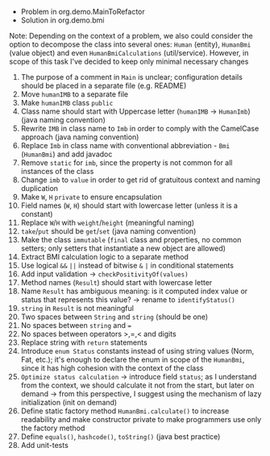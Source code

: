 * Problem in org.demo.MainToRefactor
* Solution in org.demo.bmi


Note: Depending on the context of a problem, we also could consider the option to decompose the class into several ones:
`Human` (entity), `HumanBmi` (value object) and even `HumanBmiCalculations` (util/service). 
However, in scope of this task I've decided to keep only minimal necessary changes


1. The purpose of a comment in `Main` is unclear; configuration details should be placed in a separate file (e.g. README)
2. Move `humanIMB` to a separate file
3. Make `humanIMB` class `public`
4. Class name should start with Uppercase letter (`humanIMB` -> `HumanImb`) (java naming convention)
5. Rewrite `IMB` in class name to `Imb` in order to comply with the CamelCase approach (java naming convention)
6. Replace `Imb` in class name with conventional abbreviation - `Bmi` (`HumanBmi`) and add javadoc
7. Remove `static` for `imb`, since the property is not common for all instances of the class
8. Change `imb` to `value` in order to get rid of gratuitous context and naming duplication
9. Make `W`, `H` `private` to ensure encapsulation 
10. Field names (`W`, `H`) should start with lowercase letter (unless it is a constant)
11. Replace `W`/`H` with `weight`/`height` (meaningful naming)
12. `take`/`put` should be `get`/`set` (java naming convention)
13. Make the class `immutable` (`final` class and properties, no common setters; only setters that instantiate a new object are allowed)
14. Extract BMI calculation logic to a separate method
15. Use logical `&&` `||` instead of bitwise `&` `|` in conditional statements
16. Add input validation -> `checkPositivityOf(values)`
17. Method names (`Result`) should start with lowercase letter
18. Name `Result` has ambiguous meaning: is it computed index value or status that represents this value? 
-> rename to `identifyStatus()`
19. `string` in `Result` is not meaningful
20. Two spaces between `String` and `string` (should be one)
21. No spaces between `string` and `=`
22. No spaces between operators >,=,< and digits
23. Replace string with `return` statements
24. Introduce `enum Status` constants instead of using string values (Norm, Fat, etc.);
it's enough to declare the enum in scope of the `HumanBmi`, since it has high cohesion with the context of the class
25. `Optimize status calculation` -> 
introduce field `status`; 
as I understand from the context, we should calculate it not from the start, but later on demand
   -> from this perspective, I suggest using the mechanism of lazy initialization (init on demand)
26. Define static factory method `HumanBmi.calculate()` to increase readability and make constructor private to make programmers use only the factory method
27. Define `equals()`, `hashcode()`, `toString()` (java best practice)
28. Add unit-tests